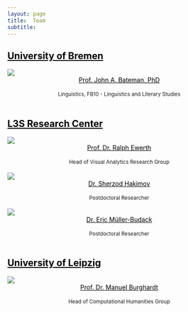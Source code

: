 ```yaml
---
layout: page
title:  Team
subtitle:
---
```


<div><a href="https://www.uni-bremen.de/fb-10" style="color:black"> <h2>University of Bremen</h2></a></div>
  <div class="row">
    <div class="column">
       <img src="../assets/img/John_Bateman.png">
       <center><a href="http://www.fb10.uni-bremen.de/anglistik/langpro/webspace/jb/zfn/index.html" style="color:black">Prof. John A. Bateman, PhD</a></center> <br />
      <center><small>Linguistics, FB10 - Linguistics and Literary Studies</small></center><br />
    </div>
  </div>

<div><a href="https://www.tib.eu/en/research-development/research-groups-and-labs/visual-analytics" style="color:black"> <h2>L3S Research Center</h2> </a></div>
  <div class="row">
     <div class="column">
      <img src="../assets/img/Ralph_Ewerth.png"><center><a href="https://www.tib.eu/en/research-development/visual-analytics/staff/ralph-ewerth" style="color:black">Prof. Dr. Ralph Ewerth</a></center> <br />
      <center><small>Head of Visual Analytics Research Group</small></center><br />
    </div>
    <div class="column">
      <img src="../assets/img/Sherzod_Hakimov.png">
       <center><a href="https://sherzod-hakimov.github.io/" style="color:black">Dr. Sherzod Hakimov</a></center> <br />
      <center><small>Postdoctoral Researcher</small></center><br />
    </div>
    <div class="column">
      <img src="../assets/img/Eric_Mueller-Budack.png">
       <center><a href="https://www.tib.eu/en/research-development/visual-analytics/staff/eric-mueller-budack" style="color:black">Dr. Eric Müller-Budack</a></center><br />
      <center><small>Postdoctoral Researcher</small></center><br />
    </div>
  </div>

  <div><a href="https://ch.uni-leipzig.de/" style="color:black"> <h2>University of Leipzig</h2></a></div>
  <div class="row">
    <div class="column">
       <img src="../assets/img/Manuel_Burghardt.png">
       <center><a href="https://ch.uni-leipzig.de/burghardt/" style="color:black">Prof. Dr. Manuel Burghardt</a></center> <br />
      <center><small>Head of Computational Humanities Group</small></center><br />
    </div>
  </div>
    






